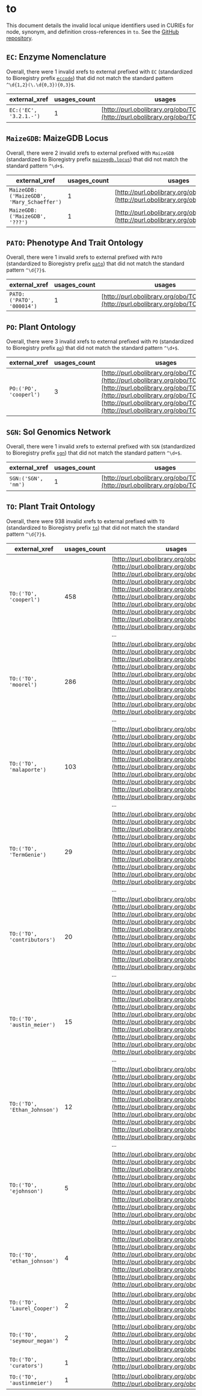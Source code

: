 # to

This document details the invalid local unique identifiers used in CURIEs
for node, synonym, and definition cross-references in `to`. See the [GitHub repository](https://github.com/Planteome/plant-trait-ontology).


## `EC`: Enzyme Nomenclature

Overall, there were 1 invalid
xrefs to external prefixed with `EC` (standardized to Bioregistry
prefix [`eccode`](https://bioregistry.io/eccode)) that
did not match the standard pattern `^\d{1,2}(\.\d{0,3}){0,3}$`.

| external_xref          |   usages_count | usages                                                                                 |
|------------------------|----------------|----------------------------------------------------------------------------------------|
| `EC:('EC', '3.2.1.-')` |              1 | [http://purl.obolibrary.org/obo/TO_0000336](http://purl.obolibrary.org/obo/TO_0000336) |

## `MaizeGDB`: MaizeGDB Locus

Overall, there were 2 invalid
xrefs to external prefixed with `MaizeGDB` (standardized to Bioregistry
prefix [`maizegdb.locus`](https://bioregistry.io/maizegdb.locus)) that
did not match the standard pattern `^\d+$`.

| external_xref                             |   usages_count | usages                                                                                 |
|-------------------------------------------|----------------|----------------------------------------------------------------------------------------|
| `MaizeGDB:('MaizeGDB', 'Mary_Schaeffer')` |              1 | [http://purl.obolibrary.org/obo/TO_0000935](http://purl.obolibrary.org/obo/TO_0000935) |
| `MaizeGDB:('MaizeGDB', '???')`            |              1 | [http://purl.obolibrary.org/obo/TO_0000923](http://purl.obolibrary.org/obo/TO_0000923) |

## `PATO`: Phenotype And Trait Ontology

Overall, there were 1 invalid
xrefs to external prefixed with `PATO` (standardized to Bioregistry
prefix [`pato`](https://bioregistry.io/pato)) that
did not match the standard pattern `^\d{7}$`.

| external_xref             |   usages_count | usages                                                                                 |
|---------------------------|----------------|----------------------------------------------------------------------------------------|
| `PATO:('PATO', '000014')` |              1 | [http://purl.obolibrary.org/obo/TO_0000486](http://purl.obolibrary.org/obo/TO_0000486) |

## `PO`: Plant Ontology

Overall, there were 3 invalid
xrefs to external prefixed with `PO` (standardized to Bioregistry
prefix [`po`](https://bioregistry.io/po)) that
did not match the standard pattern `^\d+$`.

| external_xref          |   usages_count | usages                                                                                                                                                                                                                                                                 |
|------------------------|----------------|------------------------------------------------------------------------------------------------------------------------------------------------------------------------------------------------------------------------------------------------------------------------|
| `PO:('PO', 'cooperl')` |              3 | [http://purl.obolibrary.org/obo/TO_0000906](http://purl.obolibrary.org/obo/TO_0000906), [http://purl.obolibrary.org/obo/TO_0000908](http://purl.obolibrary.org/obo/TO_0000908), [http://purl.obolibrary.org/obo/TO_0000909](http://purl.obolibrary.org/obo/TO_0000909) |

## `SGN`: Sol Genomics Network

Overall, there were 1 invalid
xrefs to external prefixed with `SGN` (standardized to Bioregistry
prefix [`sgn`](https://bioregistry.io/sgn)) that
did not match the standard pattern `^\d+$`.

| external_xref       |   usages_count | usages                                                                                 |
|---------------------|----------------|----------------------------------------------------------------------------------------|
| `SGN:('SGN', 'nm')` |              1 | [http://purl.obolibrary.org/obo/TO_0002622](http://purl.obolibrary.org/obo/TO_0002622) |

## `TO`: Plant Trait Ontology

Overall, there were 938 invalid
xrefs to external prefixed with `TO` (standardized to Bioregistry
prefix [`to`](https://bioregistry.io/to)) that
did not match the standard pattern `^\d{7}$`.

| external_xref                |   usages_count | usages                                                                                                                                                                                                                                                                                                                                                                                                                                                      |
|------------------------------|----------------|-------------------------------------------------------------------------------------------------------------------------------------------------------------------------------------------------------------------------------------------------------------------------------------------------------------------------------------------------------------------------------------------------------------------------------------------------------------|
| `TO:('TO', 'cooperl')`       |            458 | [http://purl.obolibrary.org/obo/TO_0000017](http://purl.obolibrary.org/obo/TO_0000017), [http://purl.obolibrary.org/obo/TO_0000024](http://purl.obolibrary.org/obo/TO_0000024), [http://purl.obolibrary.org/obo/TO_0000030](http://purl.obolibrary.org/obo/TO_0000030), [http://purl.obolibrary.org/obo/TO_0000043](http://purl.obolibrary.org/obo/TO_0000043), [http://purl.obolibrary.org/obo/TO_0000069](http://purl.obolibrary.org/obo/TO_0000069), ... |
| `TO:('TO', 'moorel')`        |            286 | [http://purl.obolibrary.org/obo/TO_0000003](http://purl.obolibrary.org/obo/TO_0000003), [http://purl.obolibrary.org/obo/TO_0000041](http://purl.obolibrary.org/obo/TO_0000041), [http://purl.obolibrary.org/obo/TO_0000050](http://purl.obolibrary.org/obo/TO_0000050), [http://purl.obolibrary.org/obo/TO_0000051](http://purl.obolibrary.org/obo/TO_0000051), [http://purl.obolibrary.org/obo/TO_0000052](http://purl.obolibrary.org/obo/TO_0000052), ... |
| `TO:('TO', 'malaporte')`     |            103 | [http://purl.obolibrary.org/obo/TO_0000057](http://purl.obolibrary.org/obo/TO_0000057), [http://purl.obolibrary.org/obo/TO_0003000](http://purl.obolibrary.org/obo/TO_0003000), [http://purl.obolibrary.org/obo/TO_0003001](http://purl.obolibrary.org/obo/TO_0003001), [http://purl.obolibrary.org/obo/TO_0003002](http://purl.obolibrary.org/obo/TO_0003002), [http://purl.obolibrary.org/obo/TO_0003003](http://purl.obolibrary.org/obo/TO_0003003), ... |
| `TO:('TO', 'TermGenie')`     |             29 | [http://purl.obolibrary.org/obo/TO_1000001](http://purl.obolibrary.org/obo/TO_1000001), [http://purl.obolibrary.org/obo/TO_1000001](http://purl.obolibrary.org/obo/TO_1000001), [http://purl.obolibrary.org/obo/TO_1000002](http://purl.obolibrary.org/obo/TO_1000002), [http://purl.obolibrary.org/obo/TO_1000002](http://purl.obolibrary.org/obo/TO_1000002), [http://purl.obolibrary.org/obo/TO_1000003](http://purl.obolibrary.org/obo/TO_1000003), ... |
| `TO:('TO', 'contributors')`  |             20 | [http://purl.obolibrary.org/obo/TO_0000396](http://purl.obolibrary.org/obo/TO_0000396), [http://purl.obolibrary.org/obo/TO_0020095](http://purl.obolibrary.org/obo/TO_0020095), [http://purl.obolibrary.org/obo/TO_0020096](http://purl.obolibrary.org/obo/TO_0020096), [http://purl.obolibrary.org/obo/TO_0020097](http://purl.obolibrary.org/obo/TO_0020097), [http://purl.obolibrary.org/obo/TO_0020098](http://purl.obolibrary.org/obo/TO_0020098), ... |
| `TO:('TO', 'austin_meier')`  |             15 | [http://purl.obolibrary.org/obo/TO_0000187](http://purl.obolibrary.org/obo/TO_0000187), [http://purl.obolibrary.org/obo/TO_0000225](http://purl.obolibrary.org/obo/TO_0000225), [http://purl.obolibrary.org/obo/TO_0000227](http://purl.obolibrary.org/obo/TO_0000227), [http://purl.obolibrary.org/obo/TO_0000531](http://purl.obolibrary.org/obo/TO_0000531), [http://purl.obolibrary.org/obo/TO_0000586](http://purl.obolibrary.org/obo/TO_0000586), ... |
| `TO:('TO', 'Ethan_Johnson')` |             12 | [http://purl.obolibrary.org/obo/TO_0000954](http://purl.obolibrary.org/obo/TO_0000954), [http://purl.obolibrary.org/obo/TO_0000963](http://purl.obolibrary.org/obo/TO_0000963), [http://purl.obolibrary.org/obo/TO_0000964](http://purl.obolibrary.org/obo/TO_0000964), [http://purl.obolibrary.org/obo/TO_0000965](http://purl.obolibrary.org/obo/TO_0000965), [http://purl.obolibrary.org/obo/TO_0000966](http://purl.obolibrary.org/obo/TO_0000966), ... |
| `TO:('TO', 'ejohnson')`      |              5 | [http://purl.obolibrary.org/obo/TO_0000958](http://purl.obolibrary.org/obo/TO_0000958), [http://purl.obolibrary.org/obo/TO_0000959](http://purl.obolibrary.org/obo/TO_0000959), [http://purl.obolibrary.org/obo/TO_0000960](http://purl.obolibrary.org/obo/TO_0000960), [http://purl.obolibrary.org/obo/TO_0000961](http://purl.obolibrary.org/obo/TO_0000961), [http://purl.obolibrary.org/obo/TO_0000962](http://purl.obolibrary.org/obo/TO_0000962)      |
| `TO:('TO', 'ethan_johnson')` |              4 | [http://purl.obolibrary.org/obo/TO_0000214](http://purl.obolibrary.org/obo/TO_0000214), [http://purl.obolibrary.org/obo/TO_0000531](http://purl.obolibrary.org/obo/TO_0000531), [http://purl.obolibrary.org/obo/TO_0000947](http://purl.obolibrary.org/obo/TO_0000947), [http://purl.obolibrary.org/obo/TO_0000949](http://purl.obolibrary.org/obo/TO_0000949)                                                                                              |
| `TO:('TO', 'Laurel_Cooper')` |              2 | [http://purl.obolibrary.org/obo/TO_0000515](http://purl.obolibrary.org/obo/TO_0000515), [http://purl.obolibrary.org/obo/TO_0001066](http://purl.obolibrary.org/obo/TO_0001066)                                                                                                                                                                                                                                                                              |
| `TO:('TO', 'seymour_megan')` |              2 | [http://purl.obolibrary.org/obo/TO_0000586](http://purl.obolibrary.org/obo/TO_0000586), [http://purl.obolibrary.org/obo/TO_0001012](http://purl.obolibrary.org/obo/TO_0001012)                                                                                                                                                                                                                                                                              |
| `TO:('TO', 'curators')`      |              1 | [http://purl.obolibrary.org/obo/TO_0000737](http://purl.obolibrary.org/obo/TO_0000737)                                                                                                                                                                                                                                                                                                                                                                      |
| `TO:('TO', 'austinmeier')`   |              1 | [http://purl.obolibrary.org/obo/TO_1000022](http://purl.obolibrary.org/obo/TO_1000022)                                                                                                                                                                                                                                                                                                                                                                      |

